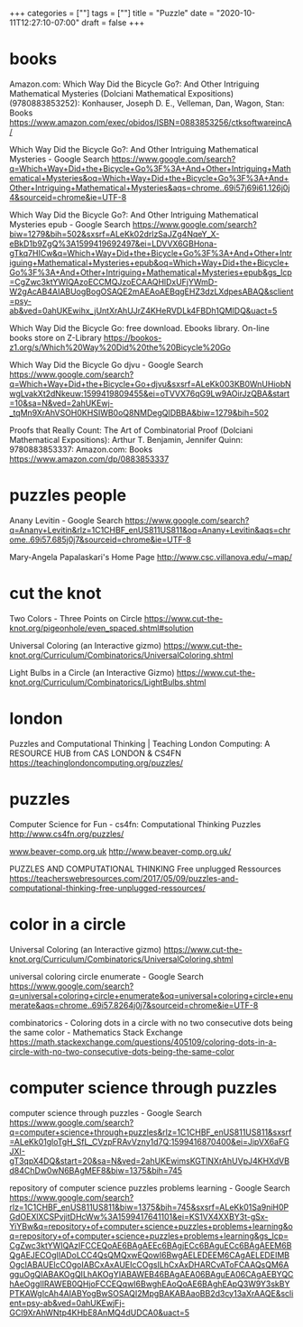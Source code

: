 +++
categories = [""]
tags = [""]
title = "Puzzle"
date = "2020-10-11T12:27:10-07:00"
draft = false
+++

# books

Amazon.com: Which Way Did the Bicycle Go?: And Other Intriguing Mathematical Mysteries (Dolciani Mathematical Expositions) (9780883853252): Konhauser, Joseph D. E., Velleman, Dan, Wagon, Stan: Books
https://www.amazon.com/exec/obidos/ISBN=0883853256/ctksoftwareincA/

Which Way Did the Bicycle Go?: And Other Intriguing Mathematical Mysteries - Google Search
https://www.google.com/search?q=Which+Way+Did+the+Bicycle+Go%3F%3A+And+Other+Intriguing+Mathematical+Mysteries&oq=Which+Way+Did+the+Bicycle+Go%3F%3A+And+Other+Intriguing+Mathematical+Mysteries&aqs=chrome..69i57j69i61.126j0j4&sourceid=chrome&ie=UTF-8

Which Way Did the Bicycle Go?: And Other Intriguing Mathematical Mysteries epub - Google Search
https://www.google.com/search?biw=1279&bih=502&sxsrf=ALeKk02drlzSaJZg4NqeY_X-eBkD1b9ZgQ%3A1599419692497&ei=LDVVX6GBHona-gTkq7HICw&q=Which+Way+Did+the+Bicycle+Go%3F%3A+And+Other+Intriguing+Mathematical+Mysteries+epub&oq=Which+Way+Did+the+Bicycle+Go%3F%3A+And+Other+Intriguing+Mathematical+Mysteries+epub&gs_lcp=CgZwc3ktYWIQAzoECCMQJzoECAAQHlDxUFjYWmD-W2gAcAB4AIABUogBogOSAQE2mAEAoAEBqgEHZ3dzLXdpesABAQ&sclient=psy-ab&ved=0ahUKEwihx_jUntXrAhUJrZ4KHeRVDLk4FBDh1QMIDQ&uact=5

Which Way Did the Bicycle Go: free download. Ebooks library. On-line books store on Z-Library
https://bookos-z1.org/s/Which%20Way%20Did%20the%20Bicycle%20Go

Which Way Did the Bicycle Go djvu - Google Search
https://www.google.com/search?q=Which+Way+Did+the+Bicycle+Go+djvu&sxsrf=ALeKk003KB0WnUHiobNwgLvakXt2dNkeuw:1599419809455&ei=oTVVX76qG9Lw9AOirJzQBA&start=10&sa=N&ved=2ahUKEwj-_tqMn9XrAhVSOH0KHSIWB0oQ8NMDegQIDBBA&biw=1279&bih=502

Proofs that Really Count: The Art of Combinatorial Proof (Dolciani Mathematical Expositions): Arthur T. Benjamin, Jennifer Quinn: 9780883853337: Amazon.com: Books
https://www.amazon.com/dp/0883853337

# puzzles people

Anany Levitin - Google Search
https://www.google.com/search?q=Anany+Levitin&rlz=1C1CHBF_enUS811US811&oq=Anany+Levitin&aqs=chrome..69i57.685j0j7&sourceid=chrome&ie=UTF-8

Mary-Angela Papalaskari's Home Page
http://www.csc.villanova.edu/~map/

# cut the knot

Two Colors - Three Points on Circle
https://www.cut-the-knot.org/pigeonhole/even_spaced.shtml#solution

Universal Coloring (an Interactive gizmo)
https://www.cut-the-knot.org/Curriculum/Combinatorics/UniversalColoring.shtml

Light Bulbs in a Circle (an Interactive Gizmo)
https://www.cut-the-knot.org/Curriculum/Combinatorics/LightBulbs.shtml

# london

Puzzles and Computational Thinking | Teaching London Computing: A RESOURCE HUB from CAS LONDON & CS4FN
https://teachinglondoncomputing.org/puzzles/

# puzzles

Computer Science for Fun - cs4fn: Computational Thinking Puzzles
http://www.cs4fn.org/puzzles/

www.beaver-comp.org.uk
http://www.beaver-comp.org.uk/

PUZZLES AND COMPUTATIONAL THINKING Free unplugged Ressources
https://teacherswebresources.com/2017/05/09/puzzles-and-computational-thinking-free-unplugged-ressources/

# color in a circle

Universal Coloring (an Interactive gizmo)
https://www.cut-the-knot.org/Curriculum/Combinatorics/UniversalColoring.shtml

universal coloring circle enumerate - Google Search
https://www.google.com/search?q=universal+coloring+circle+enumerate&oq=universal+coloring+circle+enumerate&aqs=chrome..69i57.8264j0j7&sourceid=chrome&ie=UTF-8

combinatorics - Coloring dots in a circle with no two consecutive dots being the same color - Mathematics Stack Exchange
https://math.stackexchange.com/questions/405109/coloring-dots-in-a-circle-with-no-two-consecutive-dots-being-the-same-color

# computer science through puzzles

computer science through puzzles - Google Search
https://www.google.com/search?q=computer+science+through+puzzles&rlz=1C1CHBF_enUS811US811&sxsrf=ALeKk01gloTgH_SfL_CVzpFRAvVzny1d7Q:1599416870400&ei=JipVX6aFGJXI-gT3qpX4DQ&start=20&sa=N&ved=2ahUKEwimsKGTlNXrAhUVpJ4KHXdVBd84ChDw0wN6BAgMEF8&biw=1375&bih=745

repository of computer science puzzles problems learning - Google Search
https://www.google.com/search?rlz=1C1CHBF_enUS811US811&biw=1375&bih=745&sxsrf=ALeKk01Sa9niH0PGdOEXlXCSPvjitDHcWw%3A1599417641101&ei=KS1VX4XXBY3t-gSx-YiYBw&q=repository+of+computer+science+puzzles+problems+learning&oq=repository+of+computer+science+puzzles+problems+learning&gs_lcp=CgZwc3ktYWIQAzIFCCEQoAE6BAgAEEc6BAgjECc6BAguECc6BAgAEEM6BQgAEJECOgIIADoLCC4QsQMQxwEQowI6BwgAELEDEEM6CAgAELEDEIMBOgcIABAUEIcCOgoIABCxAxAUEIcCOgsILhCxAxDHARCvAToFCAAQsQM6AgguOgQIABAKOgQILhAKOgYIABAWEB46BAgAEA06BAguEA06CAgAEBYQChAeOggIIRAWEB0QHjoFCCEQqwI6BwghEAoQoAE6BAghEApQ3W9Y3skBYPTKAWgIcAh4AIABYogBwSOSAQI2MpgBAKABAaoBB2d3cy13aXrAAQE&sclient=psy-ab&ved=0ahUKEwjFj-GCl9XrAhWNtp4KHbE8AnMQ4dUDCA0&uact=5

